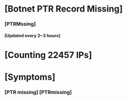 # [Botnet PTR Record Missing]
### [PTRMssing]
#### [Updated every 2~3 hours]

# [Counting 22457 IPs]

# [Symptoms] 
###   [PTR missing] [PTRmissing]
